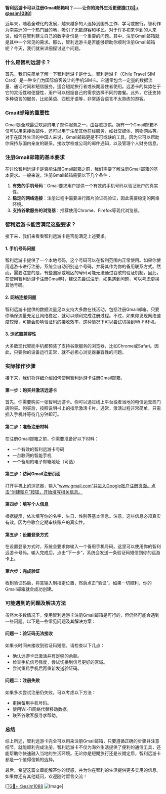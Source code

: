 **智利远游卡可以注册Gmail邮箱吗？——让你的海外生活更便捷[[TG💪+ @esim1088](https://t.me/s/esim1088)]**

近年来，随着全球化的发展，越来越多的人选择到国外工作、学习或旅行。智利作为南美洲的一个热门目的地，吸引了无数游客和移民。对于许多初来乍到的人来说，如何在智利建立自己的数字身份是一个重要的问题。其中，注册Gmail邮箱就是其中一个常见的需求。那么，智利远游卡是否能够帮助你顺利注册Gmail邮箱呢？今天，我们就来详细探讨这个问题。

### 什么是智利远游卡？

首先，我们先简单了解一下智利远游卡是什么。智利远游卡（Chile Travel SIM Card）是一种专门为国际旅客设计的手机SIM卡。它通常包含一定量的数据流量、通话时间和短信服务，适合短期旅行者或长期居住者使用。远游卡的优势在于它的灵活性和便捷性，用户可以根据自己的需求选择不同的套餐。此外，它还支持多种语言的服务，比如英语、西班牙语等，非常适合语言不太熟练的游客。

### Gmail邮箱的重要性

Gmail是全球最受欢迎的电子邮件服务之一，由谷歌提供。拥有一个Gmail邮箱不仅可以用来接收邮件，还可以用于注册其他在线服务，如社交媒体、购物网站等。对于在国外生活的中国人来说，Gmail邮箱更是不可或缺的工具，因为它可以帮助你保持与国内亲友的联系，接收学校或公司的邮件通知，以及管理个人财务信息。

### 注册Gmail邮箱的基本要求

在讨论智利远游卡是否能注册Gmail邮箱之前，我们需要了解注册Gmail邮箱的基本要求。一般来说，注册Gmail邮箱需要以下几个条件：

1. **有效的手机号码**：Gmail要求用户提供一个有效的手机号码以验证账户的真实性。
2. **稳定的网络连接**：注册过程中需要进行图片验证码验证，因此需要稳定的网络环境。
3. **支持谷歌服务的浏览器**：推荐使用Chrome、Firefox等现代浏览器。

### 智利远游卡能否满足这些要求？

接下来，我们来看看智利远游卡是否能满足上述要求。

#### 1. 手机号码问题

智利远游卡提供了一个本地号码，这个号码可以在智利范围内正常使用。如果你使用远游卡进行注册，系统会自动识别这个号码，并将其作为你的备用联系方式。然而，需要注意的是，有些国家或地区的号码可能无法通过谷歌的验证机制。因此，在使用智利远游卡注册Gmail时，建议先尝试注册，如果遇到问题，可以考虑更换其他号码。

#### 2. 网络连接问题

智利远游卡提供的数据流量足以支持大多数在线活动，包括注册Gmail邮箱。只要你确保流量充足且网络稳定，就可以顺利完成注册过程。不过，如果你发现网络速度较慢，可能会影响验证码的接收效率，这种情况下可以尝试切换到Wi-Fi环境。

#### 3. 浏览器兼容性

大多数现代智能手机都预装了支持谷歌服务的浏览器，比如Chrome或Safari。因此，只要你的设备运行正常，就不必担心浏览器兼容性的问题。

### 实际操作步骤

接下来，我们将详细介绍如何使用智利远游卡注册Gmail邮箱。

#### 第一步：购买并激活远游卡

首先，你需要购买一张智利远游卡。你可以通过线上平台或者当地的电信运营商门店购买。购买后，按照说明书上的指示激活卡片。通常，激活过程非常简单，只需插入手机并等待几分钟即可。

#### 第二步：准备注册材料

在注册Gmail邮箱之前，你需要准备好以下材料：
- 一个有效的智利远游卡号码
- 一台联网的智能手机
- 一个备用的电子邮箱地址（可选）

#### 第三步：访问Gmail注册页面

打开手机上的浏览器，输入“www.gmail.com”并进入Google账户注册页面。点击“创建账户”按钮，开始填写相关信息。

#### 第四步：填写个人信息

根据提示，依次填写你的名字、生日、性别等基本信息。注意，这些信息必须真实有效，因为谷歌会定期审核账户的真实性。

#### 第五步：设置登录方式

在设置登录方式时，系统会要求你输入一个备用手机号码。这里可以使用你的智利远游卡号码。输入完成后，点击“下一步”，系统会发送一条验证码短信到你的远游卡上。

#### 第六步：完成验证

收到验证码后，将其输入到指定位置，然后点击“验证”。如果一切顺利，你的Gmail邮箱就会成功创建。

### 可能遇到的问题及解决方法

虽然大多数情况下，使用智利远游卡注册Gmail邮箱是可行的，但仍然可能会遇到一些问题。以下是一些常见问题及其解决方案：

#### 问题一：验证码无法接收

如果长时间未接收到验证码短信，请检查以下几点：
- 确认远游卡已激活并有足够的余额。
- 检查手机信号强度，尝试切换到信号更好的区域。
- 尝试重启手机后再重新发送验证码。

#### 问题二：注册失败

如果多次尝试注册仍失败，可以考虑以下方法：
- 更换备用手机号码。
- 使用Wi-Fi网络代替移动数据。
- 联系谷歌客服寻求帮助。

### 总结

综上所述，智利远游卡完全可以用来注册Gmail邮箱，只要遵循正确的步骤并注意细节，就能顺利完成注册。智利远游卡不仅为海外生活提供了便利的通信工具，还能帮助你快速融入当地的生活环境。无论你是短期旅行还是长期定居，智利远游卡都是一个值得信赖的选择。

最后，希望这篇文章能解答你的疑惑，并为你在智利的生活提供更多实用的信息。如果你还有其他疑问，欢迎随时留言交流！

[[TG💪+ @esim1088](https://t.me/s/esim1088) ![Image](https://i.postimg.cc/4NQfJmqS/Snipaste-2025-05-13-00-14-12.png)]